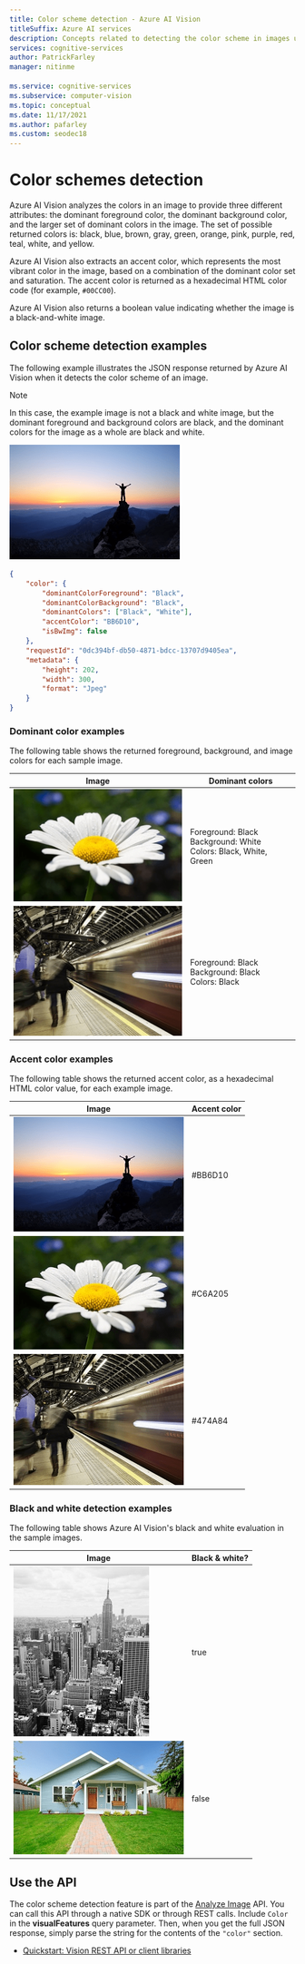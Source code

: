 ```yaml
---
title: Color scheme detection - Azure AI Vision
titleSuffix: Azure AI services
description: Concepts related to detecting the color scheme in images using the Azure AI Vision API.
services: cognitive-services
author: PatrickFarley
manager: nitinme

ms.service: cognitive-services
ms.subservice: computer-vision
ms.topic: conceptual
ms.date: 11/17/2021
ms.author: pafarley
ms.custom: seodec18
---
```


# Color schemes detection

Azure AI Vision analyzes the colors in an image to provide three different attributes: the dominant foreground color, the dominant background color, and the larger set of dominant colors in the image. The set of possible returned colors is: black, blue, brown, gray, green, orange, pink, purple, red, teal, white, and yellow.

Azure AI Vision also extracts an accent color, which represents the most vibrant color in the image, based on a combination of the dominant color set and saturation. The accent color is returned as a hexadecimal HTML color code (for example, `#00CC00`).

Azure AI Vision also returns a boolean value indicating whether the image is a black-and-white image.

## Color scheme detection examples

The following example illustrates the JSON response returned by Azure AI Vision when it detects the color scheme of an image. 

> [!NOTE]
> In this case, the example image is not a black and white image, but the dominant foreground and background colors are black, and the dominant colors for the image as a whole are black and white.

![Outdoor Mountain at sunset, with a person's silhouette](./Images/mountain_vista.png)

```json
{
    "color": {
        "dominantColorForeground": "Black",
        "dominantColorBackground": "Black",
        "dominantColors": ["Black", "White"],
        "accentColor": "BB6D10",
        "isBwImg": false
    },
    "requestId": "0dc394bf-db50-4871-bdcc-13707d9405ea",
    "metadata": {
        "height": 202,
        "width": 300,
        "format": "Jpeg"
    }
}
```

### Dominant color examples

The following table shows the returned foreground, background, and image colors for each sample image.

| Image | Dominant colors |
|-------|-----------------|
|![A white flower with a green background](./Images/flower.png)| Foreground: Black<br/>Background: White<br/>Colors: Black, White, Green|
![A train running through a station](./Images/train_station.png) | Foreground: Black<br/>Background: Black<br/>Colors: Black |

### Accent color examples

 The following table shows the returned accent color, as a hexadecimal HTML color value, for each example image.

| Image | Accent color |
|-------|--------------|
|![A person standing on a mountain rock at sunset](./Images/mountain_vista.png) | #BB6D10 |
|![A white flower with a green background](./Images/flower.png) | #C6A205 |
|![A train running through a station](./Images/train_station.png) | #474A84 |

### Black and white detection examples

The following table shows Azure AI Vision's black and white evaluation in the sample images.

| Image | Black & white? |
|-------|----------------|
|![A black and white picture of buildings in Manhattan](./Images/bw_buildings.png) | true |
|![A blue house and the front yard](./Images/house_yard.png) | false |

## Use the API

The color scheme detection feature is part of the [Analyze Image](https://westcentralus.dev.cognitive.microsoft.com/docs/services/computer-vision-v3-2/operations/56f91f2e778daf14a499f21b) API. You can call this API through a native SDK or through REST calls. Include `Color` in the **visualFeatures** query parameter. Then, when you get the full JSON response, simply parse the string for the contents of the `"color"` section.

* [Quickstart: Vision REST API or client libraries](./quickstarts-sdk/image-analysis-client-library.md?pivots=programming-language-csharp)
